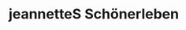 ---
title: "jeannetteS Schönerleben"
url: /bad-toelz/jeannettes-schoenerleben/
shop: Raumausstattung
---